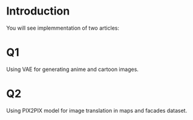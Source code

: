 # Introduction
You will see implemmentation of two articles:
# Q1
Using VAE for generating anime and cartoon images.
# Q2 
Using PIX2PIX model for image translation in maps and facades dataset.
